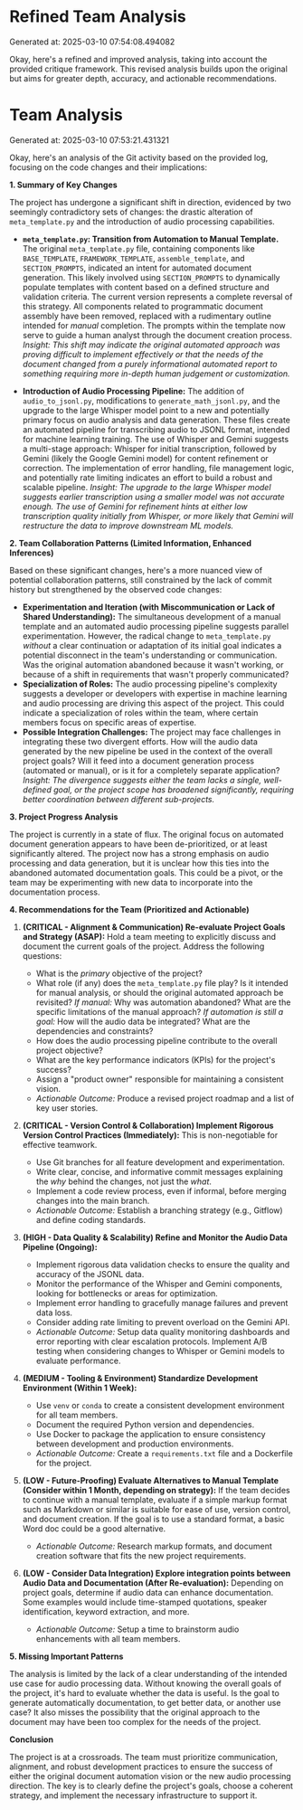 # Refined Team Analysis
Generated at: 2025-03-10 07:54:08.494082

Okay, here's a refined and improved analysis, taking into account the provided critique framework. This revised analysis builds upon the original but aims for greater depth, accuracy, and actionable recommendations.

# Team Analysis
Generated at: 2025-03-10 07:53:21.431321

Okay, here's an analysis of the Git activity based on the provided log, focusing on the code changes and their implications:

**1. Summary of Key Changes**

The project has undergone a significant shift in direction, evidenced by two seemingly contradictory sets of changes: the drastic alteration of `meta_template.py` and the introduction of audio processing capabilities.

*   **`meta_template.py`: Transition from Automation to Manual Template.** The original `meta_template.py` file, containing components like `BASE_TEMPLATE`, `FRAMEWORK_TEMPLATE`, `assemble_template`, and `SECTION_PROMPTS`, indicated an intent for automated document generation. This likely involved using `SECTION_PROMPTS` to dynamically populate templates with content based on a defined structure and validation criteria.  The current version represents a complete reversal of this strategy.  All components related to programmatic document assembly have been removed, replaced with a rudimentary outline intended for *manual* completion.  The prompts within the template now serve to guide a human analyst through the document creation process. *Insight: This shift may indicate the original automated approach was proving difficult to implement effectively or that the needs of the document changed from a purely informational automated report to something requiring more in-depth human judgement or customization.*

*   **Introduction of Audio Processing Pipeline:** The addition of `audio_to_jsonl.py`, modifications to `generate_math_jsonl.py`, and the upgrade to the large Whisper model point to a new and potentially primary focus on audio analysis and data generation.  These files create an automated pipeline for transcribing audio to JSONL format, intended for machine learning training.  The use of Whisper and Gemini suggests a multi-stage approach: Whisper for initial transcription, followed by Gemini (likely the Google Gemini model) for content refinement or correction. The implementation of error handling, file management logic, and potentially rate limiting indicates an effort to build a robust and scalable pipeline. *Insight: The upgrade to the large Whisper model suggests earlier transcription using a smaller model was not accurate enough. The use of Gemini for refinement hints at either low transcription quality initially from Whisper, or more likely that Gemini will restructure the data to improve downstream ML models.*

**2. Team Collaboration Patterns (Limited Information, Enhanced Inferences)**

Based on these significant changes, here's a more nuanced view of potential collaboration patterns, still constrained by the lack of commit history but strengthened by the observed code changes:

*   **Experimentation and Iteration (with Miscommunication or Lack of Shared Understanding):** The simultaneous development of a manual template and an automated audio processing pipeline suggests parallel experimentation.  However, the radical change to `meta_template.py` *without* a clear continuation or adaptation of its initial goal indicates a potential disconnect in the team's understanding or communication.  Was the original automation abandoned because it wasn't working, or because of a shift in requirements that wasn't properly communicated?
*   **Specialization of Roles:** The audio processing pipeline's complexity suggests a developer or developers with expertise in machine learning and audio processing are driving this aspect of the project. This could indicate a specialization of roles within the team, where certain members focus on specific areas of expertise.
*   **Possible Integration Challenges:** The project may face challenges in integrating these two divergent efforts.  How will the audio data generated by the new pipeline be used in the context of the overall project goals?  Will it feed into a document generation process (automated or manual), or is it for a completely separate application? *Insight: The divergence suggests either the team lacks a single, well-defined goal, or the project scope has broadened significantly, requiring better coordination between different sub-projects.*

**3. Project Progress Analysis**

The project is currently in a state of flux. The original focus on automated document generation appears to have been de-prioritized, or at least significantly altered.  The project now has a strong emphasis on audio processing and data generation, but it is unclear how this ties into the abandoned automated documentation goals. This could be a pivot, or the team may be experimenting with new data to incorporate into the documentation process.

**4. Recommendations for the Team (Prioritized and Actionable)**

1.  **(CRITICAL - Alignment & Communication) Re-evaluate Project Goals and Strategy (ASAP):** Hold a team meeting to explicitly discuss and document the current goals of the project. Address the following questions:
    *   What is the *primary* objective of the project?
    *   What role (if any) does the `meta_template.py` file play? Is it intended for manual analysis, or should the original automated approach be revisited? *If manual:* Why was automation abandoned? What are the specific limitations of the manual approach? *If automation is still a goal:* How will the audio data be integrated? What are the dependencies and constraints?
    *   How does the audio processing pipeline contribute to the overall project objective?
    *   What are the key performance indicators (KPIs) for the project's success?
    *   Assign a "product owner" responsible for maintaining a consistent vision.
    *   *Actionable Outcome:* Produce a revised project roadmap and a list of key user stories.

2.  **(CRITICAL - Version Control & Collaboration) Implement Rigorous Version Control Practices (Immediately):**  This is non-negotiable for effective teamwork.
    *   Use Git branches for all feature development and experimentation.
    *   Write clear, concise, and informative commit messages explaining the *why* behind the changes, not just the *what*.
    *   Implement a code review process, even if informal, before merging changes into the main branch.
    *   *Actionable Outcome:* Establish a branching strategy (e.g., Gitflow) and define coding standards.

3.  **(HIGH - Data Quality & Scalability) Refine and Monitor the Audio Data Pipeline (Ongoing):**
    *   Implement rigorous data validation checks to ensure the quality and accuracy of the JSONL data.
    *   Monitor the performance of the Whisper and Gemini components, looking for bottlenecks or areas for optimization.
    *   Implement error handling to gracefully manage failures and prevent data loss.
    *   Consider adding rate limiting to prevent overload on the Gemini API.
    *    *Actionable Outcome:* Setup data quality monitoring dashboards and error reporting with clear escalation protocols. Implement A/B testing when considering changes to Whisper or Gemini models to evaluate performance.

4.  **(MEDIUM - Tooling & Environment) Standardize Development Environment (Within 1 Week):**
    *   Use `venv` or `conda` to create a consistent development environment for all team members.
    *   Document the required Python version and dependencies.
    *   Use Docker to package the application to ensure consistency between development and production environments.
    *   *Actionable Outcome:* Create a `requirements.txt` file and a Dockerfile for the project.

5.  **(LOW - Future-Proofing) Evaluate Alternatives to Manual Template (Consider within 1 Month, depending on strategy):** If the team decides to continue with a manual template, evaluate if a simple markup format such as Markdown or similar is suitable for ease of use, version control, and document creation. If the goal is to use a standard format, a basic Word doc could be a good alternative.
    * *Actionable Outcome:* Research markup formats, and document creation software that fits the new project requirements.

6.  **(LOW - Consider Data Integration) Explore integration points between Audio Data and Documentation (After Re-evaluation):** Depending on project goals, determine if audio data can enhance documentation. Some examples would include time-stamped quotations, speaker identification, keyword extraction, and more.
    * *Actionable Outcome:* Setup a time to brainstorm audio enhancements with all team members.

**5. Missing Important Patterns**

The analysis is limited by the lack of a clear understanding of the intended use case for audio processing data. Without knowing the overall goals of the project, it's hard to evaluate whether the data is useful. Is the goal to generate automatically documentation, to get better data, or another use case? It also misses the possibility that the original approach to the document may have been too complex for the needs of the project.

**Conclusion**

The project is at a crossroads. The team must prioritize communication, alignment, and robust development practices to ensure the success of either the original document automation vision or the new audio processing direction. The key is to clearly define the project's goals, choose a coherent strategy, and implement the necessary infrastructure to support it.
